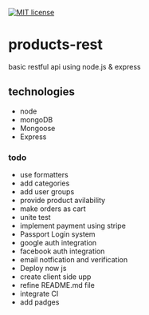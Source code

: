 [![MIT license](https://img.shields.io/badge/License-MIT-blue.svg)](https://lbesson.mit-license.org/)

# products-rest
basic restful api using node.js &amp; express

## technologies
- node
- mongoDB
- Mongoose
- Express


### todo
- use formatters
- add categories
- add user groups
- provide product avilability
- make orders as cart
- unite test
- implement payment using stripe
- Passport Login system
- google auth integration
- facebook auth integration
- email notfication and verification
- Deploy now js
- create client side upp
- refine README.md file
- integrate CI
- add padges